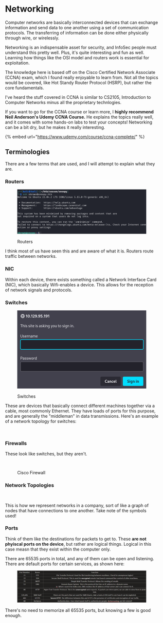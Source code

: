 # Networking

Computer networks are basically interconnected devices that can exchange information and send data to one another using a set of communication protocols. The transferring of information can be done either physically through wire, or wirelessly.&#x20;

Networking is an indispensable asset for security, and InfoSec people must understand this pretty well. Plus, it's quite interesting and fun as well. Learning how things like the OSI model and routers work is essential for exploitation.&#x20;

The knowledge here is based off on the Cisco Certified Network Associate (CCNA) exam, which I found really enjoyable to learn from. Not all the topics would be covered, like Hot Standy Router Protocol (HSRP), but rather the core fundamentals.

I've heard the stuff covered in CCNA is similar to CS2105, Introduction to Computer Networks minus all the proprietary technlogies.&#x20;

If you want to go for the CCNA course or learn more, I **highly recommend Neil Anderson's Udemy CCNA Course.** He explains the topics really well, and it comes with some hands-on labs to test your concepts! Networking can be a bit dry, but he makes it really interesting.

{% embed url="https://www.udemy.com/course/ccna-complete/" %}

## Terminologies

There are a few terms that are used, and I will attempt to explain what they are.&#x20;

### Routers

<figure><img src="../.gitbook/assets/image (19) (2) (1).png" alt=""><figcaption><p>Routers</p></figcaption></figure>

I think most of us have seen this and are aware of what it is. Routers route traffic between networks.&#x20;

### NIC

Within each device, there exists something called a Network Interface Card (NIC), which basically Wifi-enables a device. This allows for the reception of network signals and protocols.

### Switches

<figure><img src="../.gitbook/assets/image (22) (2) (1).png" alt=""><figcaption><p>Switches</p></figcaption></figure>

These are devices that basically connect different machines together via a cable, most commonly Ethernet. They have loads of ports for this purpose, and are generally the "middleman" in data transmissions. Here's an example of a network topology for switches:

<figure><img src="../.gitbook/assets/image (14) (2) (1) (1).png" alt=""><figcaption></figcaption></figure>

### Firewalls

These look like switches, but they aren't.

<figure><img src="../.gitbook/assets/image (13) (2) (1) (1).png" alt=""><figcaption><p>Cisco Firewall</p></figcaption></figure>

### Network Topologies

<figure><img src="../.gitbook/assets/image (9) (2) (1) (1).png" alt=""><figcaption></figcaption></figure>

This is how we represent networks in a company, sort of like a graph of nodes that have connections to one another. Take note of the symbols used!

### Ports

Think of them like the destinations for packets to get to. These **are not phyiscal ports on the device**, but rather are logical things. Logical in this case measn that they exist within the computer only.

There are 65535 ports in total, and any of them can be open and listening. There are default ports for certain services, as shown here:

<figure><img src="../.gitbook/assets/image (2) (2) (1) (1) (1).png" alt=""><figcaption></figcaption></figure>

There's no need to memorize all 65535 ports, but knowing a few is good enough.
